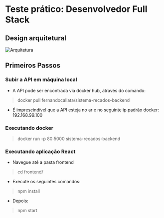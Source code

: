 # Teste prático: Desenvolvedor Full Stack
## Design arquitetural 
![Arquitetura](https://user-images.githubusercontent.com/12806350/76724449-c256a600-6729-11ea-846d-b20d8f44a2c1.png)
## Primeiros Passos
### Subir a API em máquina local
- A API pode ser encontrada via docker hub, através do comando: 
> docker pull fernandocallata/sistema-recados-backend
- É imprescindível que a API esteja no ar e no seguinte ip padrão docker: 192.168.99.100
### Executando docker
> docker run -p 80:5000 sistema-recados-backend
### Executando aplicação React
- Navegue até a pasta frontend
> cd frontend/
- Execute os seguintes comandos:
> npm install
- Depois:
> npm start
